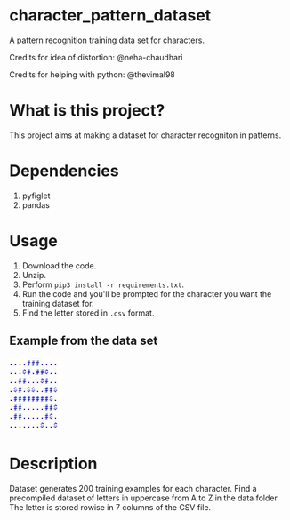 # character_pattern_dataset
A pattern recognition training data set for characters.

Credits for idea of distortion: @neha-chaudhari

Credits for helping with python: @thevimal98

# What is this project?
  This project aims at making a dataset for character recogniton in patterns.

# Dependencies

1. pyfiglet
2. pandas

# Usage

1. Download the code. 
2. Unzip.
3. Perform `pip3 install -r requirements.txt`.
4. Run the code and you'll be prompted for the character you want the training dataset for.
5. Find the letter stored in `.csv` format. 

## Example from the data set
![sample](https://github.com/the-lost-explorer/character_pattern_dataset/blob/master/Capture.JPG)

# Description
Dataset generates 200 training examples for each character.
Find a precompiled dataset of letters in uppercase from A to Z in the data folder.
The letter is stored rowise in 7 columns of the CSV file.


